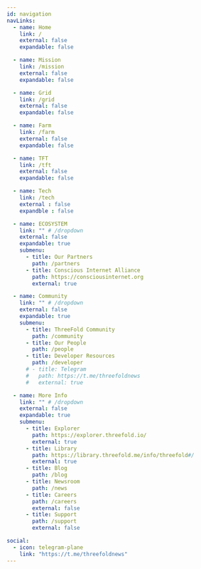 ```yaml
---
id: navigation
navLinks:
  - name: Home
    link: /
    external: false
    expandable: false

  - name: Mission
    link: /mission
    external: false
    expandable: false

  - name: Grid
    link: /grid
    external: false
    expandable: false

  - name: Farm
    link: /farm
    external: false
    expandable: false

  - name: TFT
    link: /tft
    external: false
    expandable: false

  - name: Tech
    link: /tech
    external : false
    expandble : false

  - name: ECOSYSTEM 
    link: "" # /dropdown
    external: false
    expandable: true
    submenu:
      - title: Our Partners
        path: /partners
      - title: Conscious Internet Alliance
        path: https://consciousinternet.org
        external: true

  - name: Community
    link: "" # /dropdown
    external: false
    expandable: true
    submenu:
      - title: ThreeFold Community
        path: /community
      - title: Our People
        path: /people
      - title: Developer Resources
        path: /developer
      # - title: Telegram
      #   path: https://t.me/threefoldnews
      #   external: true        

  - name: More Info
    link: "" # /dropdown
    external: false
    expandable: true
    submenu:
      - title: Explorer
        path: https://explorer.threefold.io/
        external: true
      - title: Library
        path: https://library.threefold.me/info/threefold#/
        external: true         
      - title: Blog
        path: /blog
      - title: Newsroom
        path: /news
      - title: Careers
        path: /careers
        external: false
      - title: Support
        path: /support
        external: false

social:
  - icon: telegram-plane
    link: "https://t.me/threefoldnews"
---
```



